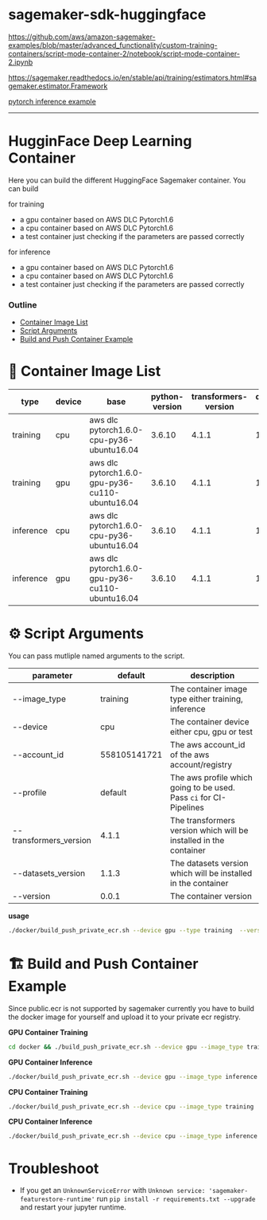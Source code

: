 # sagemaker-sdk-huggingface

https://github.com/aws/amazon-sagemaker-examples/blob/master/advanced_functionality/custom-training-containers/script-mode-container-2/notebook/script-mode-container-2.ipynb

https://sagemaker.readthedocs.io/en/stable/api/training/estimators.html#sagemaker.estimator.Framework

[pytorch inference example](https://github.com/aws/amazon-sagemaker-examples/tree/master/frameworks/pytorch/code)

---

# HugginFace Deep Learning Container

Here you can build the different HuggingFace Sagemaker container. You can build

for training

- a gpu container based on AWS DLC Pytorch1.6
- a cpu container based on AWS DLC Pytorch1.6
- a test container just checking if the parameters are passed correctly

for inference

- a gpu container based on AWS DLC Pytorch1.6
- a cpu container based on AWS DLC Pytorch1.6
- a test container just checking if the parameters are passed correctly

### Outline

- [Container Image List](#quick-start)
- [Script Arguments](#script-args)
- [Build and Push Container Example](#xample)

# 🔮 <a name="container-list"></a>Container Image List

| type      | device | base                                            | python-version | transformers-version | datasets-version | URL                                                                                      |
| --------- | ------ | ----------------------------------------------- | -------------- | -------------------- | ---------------- | ---------------------------------------------------------------------------------------- |
| training  | cpu    | aws dlc pytorch1.6.0-cpu-py36-ubuntu16.04       | 3.6.10         | 4.1.1                | 1.1.3            | `public.ecr.aws/t6m7g5n4/huggingface-training:0.0.1-cpu-transformers4.1.1-datasets1.1.3` |
| training  | gpu    | aws dlc pytorch1.6.0-gpu-py36-cu110-ubuntu16.04 | 3.6.10         | 4.1.1                | 1.1.3            |                                                                                          |
| inference | cpu    | aws dlc pytorch1.6.0-cpu-py36-ubuntu16.04       | 3.6.10         | 4.1.1                | 1.1.3            |                                                                                          |
| inference | gpu    | aws dlc pytorch1.6.0-gpu-py36-cu110-ubuntu16.04 | 3.6.10         | 4.1.1                | 1.1.3            |

# ⚙️ <a name="script-args"></a> Script Arguments

You can pass mutliple named arguments to the script.

| parameter              | default      | description                                                        |
| ---------------------- | ------------ | ------------------------------------------------------------------ |
| --image_type           | training     | The container image type either training, inference                |
| --device               | cpu          | The container device either cpu, gpu or test                       |
| --account_id           | 558105141721 | The aws account_id of the aws account/registry                     |
| --profile              | default      | The aws profile which going to be used. Pass `ci` for CI-Pipelines |
| --transformers_version | 4.1.1        | The transformers version which will be installed in the container  |
| --datasets_version     | 1.1.3        | The datasets version which will be installed in the container      |
| --version              | 0.0.1        | The container version                                              |

**usage**

```bash
./docker/build_push_private_ecr.sh --device gpu --type training  --version 1.0.0
```

# 🏗 <a name="example"></a> Build and Push Container Example

Since public.ecr is not supported by sagemaker currently you have to build the docker image for yourself and upload it to your private ecr registry.

**GPU Container Training**

```bash
cd docker && ./build_push_private_ecr.sh --device gpu --image_type training --profile hf-sm
```

**GPU Container Inference**

```bash
./docker/build_push_private_ecr.sh --device gpu --image_type inference
```

**CPU Container Training**

```bash
./docker/build_push_private_ecr.sh --device cpu --image_type training
```

**CPU Container Inference**

```bash
./docker/build_push_private_ecr.sh --device cpu --image_type inference
```

# Troubleshoot

- If you get an `UnknownServiceError` with `Unknown service: 'sagemaker-featurestore-runtime'` run `pip install -r requirements.txt --upgrade` and restart your jupyter runtime.

